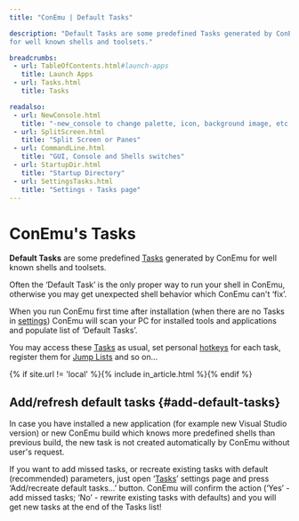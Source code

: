 ```yaml
---
title: "ConEmu | Default Tasks"

description: "Default Tasks are some predefined Tasks generated by ConEmu
for well known shells and toolsets."

breadcrumbs:
 - url: TableOfContents.html#launch-apps
   title: Launch Apps
 - url: Tasks.html
   title: Tasks

readalso:
 - url: NewConsole.html
   title: "-new_console to change palette, icon, background image, etc."
 - url: SplitScreen.html
   title: "Split Screen or Panes"
 - url: CommandLine.html
   title: "GUI, Console and Shells switches"
 - url: StartupDir.html
   title: "Startup Directory"
 - url: SettingsTasks.html
   title: "Settings › Tasks page"
---
```


# ConEmu's Tasks

**Default Tasks** are some predefined [Tasks](Tasks.html) generated by ConEmu
for well known shells and toolsets.

Often the ‘Default Task’ is the only proper way to run your shell in ConEmu,
otherwise you may get unexpected shell behavior which ConEmu can't ‘fix’.

When you run ConEmu first time after installation (when there are no Tasks in [settings](ConEmuXml.html))
ConEmu will scan your PC for installed tools and applications and populate
list of ‘Default Tasks’.

You may access these [Tasks](Tasks.html) as usual, set personal [hotkeys](SettingsTasks.html#task-hotkey)
for each task, register them for [Jump Lists](SettingsTasks.html#id2752) and so on...

{% if site.url != 'local' %}{% include in_article.html %}{% endif %}


## Add/refresh default tasks  {#add-default-tasks}

In case you have installed a new application (for example new Visual Studio version)
or new ConEmu build which knows more predefined shells than previous build,
the new task is not created automatically by ConEmu without user's request.

If you want to add missed tasks, or recreate existing tasks with default (recommended) parameters,
just open ‘[Tasks](SettingsTasks.html)’ settings page and press ‘Add/recreate default tasks...’ button.
ConEmu will confirm the action (‘Yes’ - add missed tasks; ‘No’ - rewrite existing tasks with defaults)
and you will get new tasks at the end of the Tasks list!
